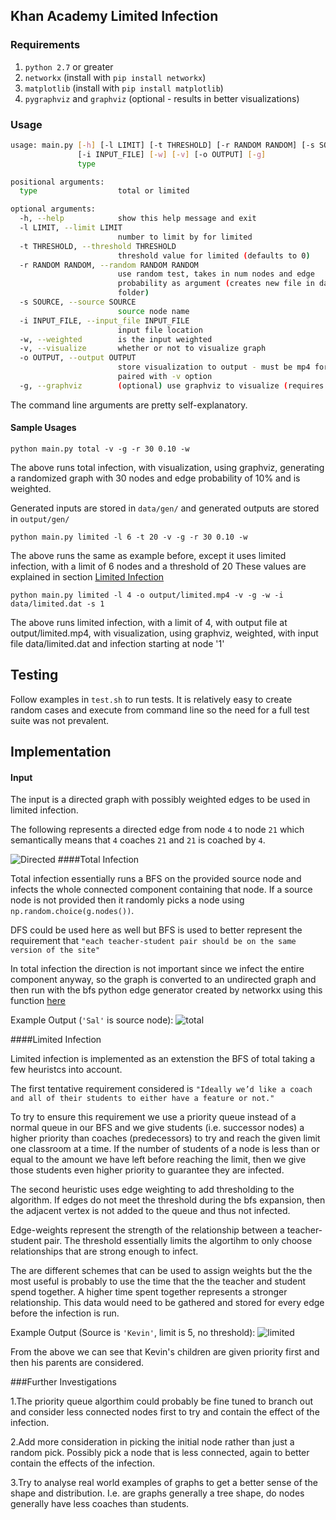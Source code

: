 
## Khan Academy Limited Infection

### Requirements

1. `python 2.7` or greater
2. `networkx` (install with `pip install networkx`)
3. `matplotlib` (install with `pip install matplotlib`)
4. `pygraphviz` and `graphviz` (optional - results in better visualizations) 

### Usage

```bash
usage: main.py [-h] [-l LIMIT] [-t THRESHOLD] [-r RANDOM RANDOM] [-s SOURCE]
               [-i INPUT_FILE] [-w] [-v] [-o OUTPUT] [-g]
               type

positional arguments:
  type                  total or limited

optional arguments:
  -h, --help            show this help message and exit
  -l LIMIT, --limit LIMIT
                        number to limit by for limited
  -t THRESHOLD, --threshold THRESHOLD
                        threshold value for limited (defaults to 0)
  -r RANDOM RANDOM, --random RANDOM RANDOM
                        use random test, takes in num nodes and edge
                        probability as argument (creates new file in data
                        folder)
  -s SOURCE, --source SOURCE
                        source node name
  -i INPUT_FILE, --input_file INPUT_FILE
                        input file location
  -w, --weighted        is the input weighted
  -v, --visualize       whether or not to visualize graph
  -o OUTPUT, --output OUTPUT
                        store visualization to output - must be mp4 format - (requires ffmpeg) -
                        paired with -v option
  -g, --graphviz        (optional) use graphviz to visualize (requires pygraphviz)
```

The command line arguments are pretty self-explanatory.

#### Sample Usages
```
python main.py total -v -g -r 30 0.10 -w
```
The above runs total infection, with visualization, using graphviz, generating a randomized graph with 30 nodes and edge probability of 10% and is weighted.

Generated inputs are stored in `data/gen/` and generated outputs are stored in `output/gen/`

```
python main.py limited -l 6 -t 20 -v -g -r 30 0.10 -w
```
The above runs the same as example before, except it uses limited infection, with a limit of 6 nodes and a threshold of 20
These values are explained in section [Limited Infection](#limited-infection)

```
python main.py limited -l 4 -o output/limited.mp4 -v -g -w -i data/limited.dat -s 1
```
The above runs limited infection, with a limit of 4, with output file at output/limited.mp4, with visualization, using graphviz, weighted, with input file data/limited.dat and infection starting at node '1'

## Testing
Follow examples in `test.sh` to run tests. It is relatively easy to create random cases and execute from command line so the need for a full test suite was not prevalent.

## Implementation

#### Input
The input is a directed graph with possibly weighted edges to be used in limited infection.

The following represents a directed edge from node `4` to node `21` which semantically means that `4` coaches `21` and `21` is coached by `4`.

![Directed](https://cloud.githubusercontent.com/assets/1384045/15299835/0d9ab7f6-1b74-11e6-83e0-9b8a7edb97d1.png)
####Total Infection

Total infection essentially runs a BFS on the provided source node and infects the whole connected component containing that node. If a source node is not provided then it randomly picks a node using `np.random.choice(g.nodes())`.

DFS could be used here as well but BFS is used to better represent the requirement that `"each teacher-student pair should be on the same version of the site"`

In total infection the direction is not important since we infect the entire component anyway, so the graph is converted to an undirected graph and then run with the bfs python edge generator created by networkx using this function [here](https://networkx.github.io/documentation/networkx-1.10/reference/generated/networkx.algorithms.traversal.breadth_first_search.bfs_edges.html)

Example Output (`'Sal'` is source node):
![total](https://cloud.githubusercontent.com/assets/1384045/15302382/b18be964-1b80-11e6-8b6d-e3c856f254e5.gif)

####Limited Infection

Limited infection is implemented as an extenstion the BFS of total taking a few heuristcs into account.

The first tentative requirement considered is `"Ideally we’d like a coach and all of their students to either have a feature or not."`

To try to ensure this requirement we use a priority queue instead of a normal queue in our BFS and we give students (i.e. successor nodes) a higher priority than coaches (predecessors) to try and reach the given limit one classroom at a time. If the number of students of a node is less than or equal to the amount we have left before reaching the limit, then we give those students even higher priority to guarantee they are infected.

The second heuristic uses edge weighting to add thresholding to the algorithm. If edges do not meet the threshold during the bfs expansion, then the adjacent vertex is not added to the queue and thus not infected.

Edge-weights represent the strength of the relationship between a teacher-student pair. The threshold essentially limits the algortihm to only choose relationships that are strong enough to infect.

The are different schemes that can be used to assign weights but the the most useful is probably to use the time that the the teacher and student spend together. A higher time spent together represents a stronger relationship. This data would need to be gathered and stored for every edge before the infection is run.

Example Output (Source is `'Kevin'`, limit is 5, no threshold):
![limited](https://cloud.githubusercontent.com/assets/1384045/15302613/d74ccadc-1b81-11e6-8bdd-2668c2ca570d.gif)

From the above we can see that Kevin's children are given priority first and then his parents are considered.

###Further Investigations

1.The priority queue algorthim could probably be fine tuned to branch out and consider less connected nodes first to try and contain the effect of the infection.

2.Add more consideration in picking the initial node rather than just a random pick. Possibly pick a node that is less connected, again to better contain the effects of the infection.

3.Try to analyse real world examples of graphs to get a better sense of the shape and distribution. I.e. are graphs generally a tree shape, do nodes generally have less coaches than students.


